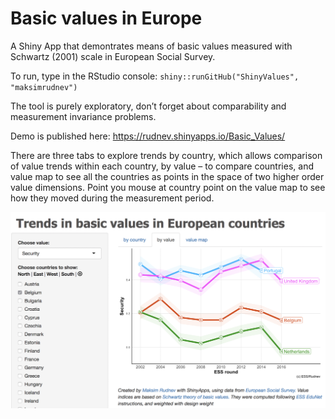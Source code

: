 # Basic values in Europe

A Shiny App that demontrates means of basic values measured with Schwartz (2001) scale in European Social Survey.

To run, type in the RStudio console: `shiny::runGitHub("ShinyValues", "maksimrudnev")`

The tool is purely exploratory, don’t forget about comparability and measurement invariance problems. 

Demo is published here: https://rudnev.shinyapps.io/Basic_Values/

There are three tabs to explore trends by country, which allows comparison of value trends within each country, by value – to compare countries, and value map to see all the countries as points in the space of two higher order value dimensions. Point you mouse at country point on the value map to see how they moved during the measurement period.


![](screenshot.png)